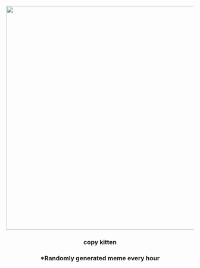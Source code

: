 <p align="center">
        <img src="https://i.redd.it/wm6daw9q64a91.gif" width="600" height="600">
        </p>
        <h3 align="center">copy kitten</h3>
        <h3 align="center">*Randomly generated meme every hour</h3>
    